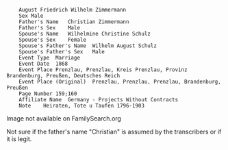 		August Friedrich Wilhelm Zimmermann
		Sex	Male
		Father's Name	Christian Zimmermann
		Father's Sex	Male
		Spouse's Name	Wilhelmine Christine Schulz
		Spouse's Sex	Female
		Spouse's Father's Name	Wilhelm August Schulz
		Spouse's Father's Sex	Male
		Event Type	Marriage
		Event Date	1868
		Event Place	Prenzlau, Prenzlau, Kreis Prenzlau, Provinz Brandenburg, Preußen, Deutsches Reich
		Event Place (Original)	Prenzlau, Prenzlau, Prenzlau, Brandenburg, Preußen
		Page Number	159;160
		Affiliate Name	Germany - Projects Without Contracts
		Note	Heiraten, Tote u Taufen 1796-1903

Image not available on FamilySearch.org

Not sure if the father's name "Christian" is assumed by the transcribers or if it is legit.
